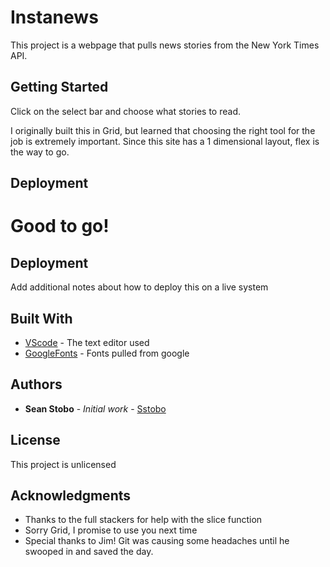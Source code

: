 # Instanews

This project is a webpage that pulls news stories from the New York Times API.

## Getting Started

Click on the select bar and choose what stories to read.

I originally built this in Grid, but learned that choosing the right tool for the job is extremely important. Since this site has a 1 dimensional layout, flex is the way to go.

## Deployment

Good to go!
=======

## Deployment

Add additional notes about how to deploy this on a live system


## Built With

* [VScode](http://www.vscode.com) - The text editor used
* [GoogleFonts](https://google.com/) - Fonts pulled from google


## Authors

* **Sean Stobo** - *Initial work* - [Sstobo](https://github.com/sstobo)

## License

This project is unlicensed

## Acknowledgments

* Thanks to the full stackers for help with the slice function
* Sorry Grid, I promise to use you next time
* Special thanks to Jim! Git was causing some headaches until he swooped in and saved the day.